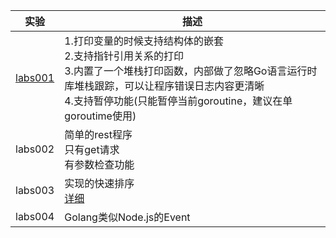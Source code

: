 
| 实验 | 描述 |
| ------ | ------ |
| [labs001](https://github.com/NicholeGit/notes/tree/master/golang/labs001) |1.打印变量的时候支持结构体的嵌套<br>2.支持指针引用关系的打印<br>3.内置了一个堆栈打印函数，内部做了忽略Go语言运行时库堆栈跟踪，可以让程序错误日志内容更清晰<br>4.支持暂停功能(只能暂停当前goroutine，建议在单goroutime使用) |
|labs002|简单的rest程序<br>只有get请求<br>有参数检查功能<br>|
|labs003|实现的快速排序<br>[详细](http://studygolang.com/articles/992)|
|labs004|Golang类似Node.js的Event|
